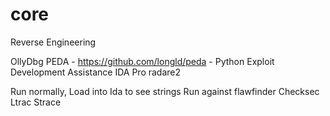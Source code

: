 # core

Reverse Engineering

OllyDbg
PEDA - https://github.com/longld/peda - Python Exploit Development Assistance
IDA Pro
radare2

Run normally,
Load into Ida to see strings
Run against flawfinder
Checksec
Ltrac
Strace
